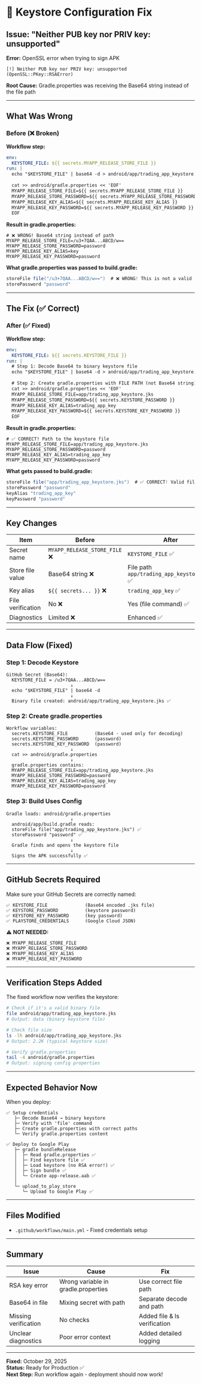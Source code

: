 # 🔧 Keystore Configuration Fix

## Issue: "Neither PUB key nor PRIV key: unsupported"

**Error:** OpenSSL error when trying to sign APK
```
[!] Neither PUB key nor PRIV key: unsupported (OpenSSL::PKey::RSAError)
```

**Root Cause:** Gradle.properties was receiving the Base64 string instead of the file path

---

## What Was Wrong

### Before (❌ Broken)

**Workflow step:**
```yaml
env:
  KEYSTORE_FILE: ${{ secrets.MYAPP_RELEASE_STORE_FILE }}
run: |
  echo "$KEYSTORE_FILE" | base64 -d > android/app/trading_app_keystore.jks
  
  cat >> android/gradle.properties << 'EOF'
  MYAPP_RELEASE_STORE_FILE=${{ secrets.MYAPP_RELEASE_STORE_FILE }}
  MYAPP_RELEASE_STORE_PASSWORD=${{ secrets.MYAPP_RELEASE_STORE_PASSWORD }}
  MYAPP_RELEASE_KEY_ALIAS=${{ secrets.MYAPP_RELEASE_KEY_ALIAS }}
  MYAPP_RELEASE_KEY_PASSWORD=${{ secrets.MYAPP_RELEASE_KEY_PASSWORD }}
  EOF
```

**Result in gradle.properties:**
```properties
# ❌ WRONG! Base64 string instead of path
MYAPP_RELEASE_STORE_FILE=/u3+7QAA...ABCD/w==
MYAPP_RELEASE_STORE_PASSWORD=password
MYAPP_RELEASE_KEY_ALIAS=key
MYAPP_RELEASE_KEY_PASSWORD=password
```

**What gradle.properties was passed to build.gradle:**
```groovy
storeFile file("/u3+7QAA...ABCD/w==")  # ❌ WRONG! This is not a valid file
storePassword "password"
```

---

## The Fix (✅ Correct)

### After (✅ Fixed)

**Workflow step:**
```yaml
env:
  KEYSTORE_FILE: ${{ secrets.KEYSTORE_FILE }}
run: |
  # Step 1: Decode Base64 to binary keystore file
  echo "$KEYSTORE_FILE" | base64 -d > android/app/trading_app_keystore.jks
  
  # Step 2: Create gradle.properties with FILE PATH (not Base64 string)
  cat >> android/gradle.properties << 'EOF'
  MYAPP_RELEASE_STORE_FILE=app/trading_app_keystore.jks
  MYAPP_RELEASE_STORE_PASSWORD=${{ secrets.KEYSTORE_PASSWORD }}
  MYAPP_RELEASE_KEY_ALIAS=trading_app_key
  MYAPP_RELEASE_KEY_PASSWORD=${{ secrets.KEYSTORE_KEY_PASSWORD }}
  EOF
```

**Result in gradle.properties:**
```properties
# ✅ CORRECT! Path to the keystore file
MYAPP_RELEASE_STORE_FILE=app/trading_app_keystore.jks
MYAPP_RELEASE_STORE_PASSWORD=password
MYAPP_RELEASE_KEY_ALIAS=trading_app_key
MYAPP_RELEASE_KEY_PASSWORD=password
```

**What gets passed to build.gradle:**
```groovy
storeFile file("app/trading_app_keystore.jks")  # ✅ CORRECT! Valid file path
storePassword "password"
keyAlias "trading_app_key"
keyPassword "password"
```

---

## Key Changes

| Item | Before | After |
|------|--------|-------|
| Secret name | `MYAPP_RELEASE_STORE_FILE` ❌ | `KEYSTORE_FILE` ✅ |
| Store file value | Base64 string ❌ | File path `app/trading_app_keystore.jks` ✅ |
| Key alias | `${{ secrets... }}` ❌ | `trading_app_key` ✅ |
| File verification | No ❌ | Yes (file command) ✅ |
| Diagnostics | Limited ❌ | Enhanced ✅ |

---

## Data Flow (Fixed)

### Step 1: Decode Keystore
```
GitHub Secret (Base64):
  KEYSTORE_FILE = /u3+7QAA...ABCD/w==
                        ↓
  echo "$KEYSTORE_FILE" | base64 -d
                        ↓
  Binary file created: android/app/trading_app_keystore.jks ✅
```

### Step 2: Create gradle.properties
```
Workflow variables:
  secrets.KEYSTORE_FILE          (Base64 - used only for decoding)
  secrets.KEYSTORE_PASSWORD      (password)
  secrets.KEYSTORE_KEY_PASSWORD  (password)
                        ↓
  cat >> android/gradle.properties
                        ↓
  gradle.properties contains:
  MYAPP_RELEASE_STORE_FILE=app/trading_app_keystore.jks
  MYAPP_RELEASE_STORE_PASSWORD=password
  MYAPP_RELEASE_KEY_ALIAS=trading_app_key
  MYAPP_RELEASE_KEY_PASSWORD=password
```

### Step 3: Build Uses Config
```
Gradle loads: android/gradle.properties
                        ↓
  android/app/build.gradle reads:
  storeFile file("app/trading_app_keystore.jks") ✅
  storePassword "password" ✅
                        ↓
  Gradle finds and opens the keystore file
                        ↓
  Signs the APK successfully ✅
```

---

## GitHub Secrets Required

Make sure your GitHub Secrets are correctly named:

```
✅ KEYSTORE_FILE              (Base64 encoded .jks file)
✅ KEYSTORE_PASSWORD          (keystore password)
✅ KEYSTORE_KEY_PASSWORD      (key password)
✅ PLAYSTORE_CREDENTIALS      (Google Cloud JSON)
```

⚠️ **NOT NEEDED:**
```
❌ MYAPP_RELEASE_STORE_FILE
❌ MYAPP_RELEASE_STORE_PASSWORD
❌ MYAPP_RELEASE_KEY_ALIAS
❌ MYAPP_RELEASE_KEY_PASSWORD
```

---

## Verification Steps Added

The fixed workflow now verifies the keystore:

```bash
# Check if it's a valid binary file
file android/app/trading_app_keystore.jks
# Output: data (binary keystore file)

# Check file size
ls -lh android/app/trading_app_keystore.jks
# Output: 2.2K (typical keystore size)

# Verify gradle.properties
tail -4 android/gradle.properties
# Output: signing config properties
```

---

## Expected Behavior Now

When you deploy:

```
✅ Setup credentials
   ├─ Decode Base64 → binary keystore
   ├─ Verify with 'file' command
   ├─ Create gradle.properties with correct paths
   └─ Verify gradle.properties content

✅ Deploy to Google Play
   ├─ gradle bundleRelease
   │  ├─ Read gradle.properties ✅
   │  ├─ Find keystore file ✅
   │  ├─ Load keystore (no RSA error!) ✅
   │  ├─ Sign bundle ✅
   │  └─ Create app-release.aab ✅
   │
   └─ upload_to_play_store
      └─ Upload to Google Play ✅
```

---

## Files Modified

- `.github/workflows/main.yml` - Fixed credentials setup

---

## Summary

| Issue | Cause | Fix |
|-------|-------|-----|
| RSA key error | Wrong variable in gradle.properties | Use correct file path |
| Base64 in file | Mixing secret with path | Separate decode and path |
| Missing verification | No checks | Added file & ls verification |
| Unclear diagnostics | Poor error context | Added detailed logging |

---

**Fixed:** October 29, 2025  
**Status:** Ready for Production ✅  
**Next Step:** Run workflow again - deployment should now work!

